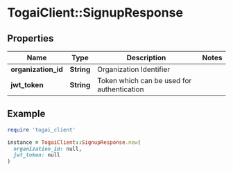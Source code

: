 # TogaiClient::SignupResponse

## Properties

| Name | Type | Description | Notes |
| ---- | ---- | ----------- | ----- |
| **organization_id** | **String** | Organization Identifier |  |
| **jwt_token** | **String** | Token which can be used for authentication |  |

## Example

```ruby
require 'togai_client'

instance = TogaiClient::SignupResponse.new(
  organization_id: null,
  jwt_token: null
)
```

